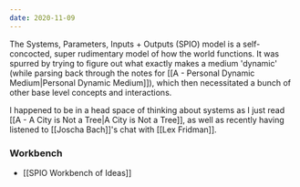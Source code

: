 ```yaml
---
date: 2020-11-09
---
```


The Systems, Parameters, Inputs + Outputs (SPIO) model is a self-concocted, super rudimentary model of how the world functions. It was spurred by trying to figure out what exactly makes a medium 'dynamic' (while parsing back through the notes for [[A - Personal Dynamic Medium|Personal Dynamic Medium]]), which then necessitated a bunch of other base level concepts and interactions.

I happened to be in a head space of thinking about systems as I just read [[A - A City is Not a Tree|A City is Not a Tree]], as well as recently having listened to [[Joscha Bach]]'s chat with [[Lex Fridman]].



### Workbench
- [[SPIO Workbench of Ideas]]

